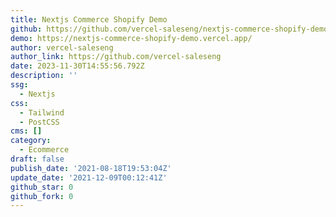 ```yaml
---
title: Nextjs Commerce Shopify Demo
github: https://github.com/vercel-saleseng/nextjs-commerce-shopify-demo
demo: https://nextjs-commerce-shopify-demo.vercel.app/
author: vercel-saleseng
author_link: https://github.com/vercel-saleseng
date: 2023-11-30T14:55:56.792Z
description: ''
ssg:
  - Nextjs
css:
  - Tailwind
  - PostCSS
cms: []
category:
  - Ecommerce
draft: false
publish_date: '2021-08-18T19:53:04Z'
update_date: '2021-12-09T00:12:41Z'
github_star: 0
github_fork: 0
---
```

